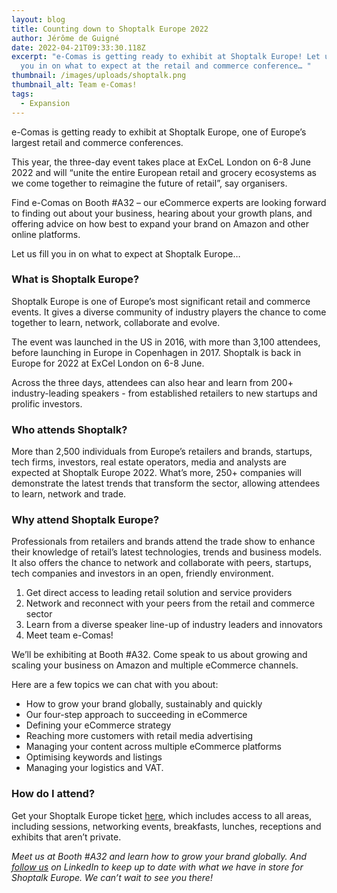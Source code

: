 ```yaml
---
layout: blog
title: Counting down to Shoptalk Europe 2022
author: Jérôme de Guigné
date: 2022-04-21T09:33:30.118Z
excerpt: "e-Comas is getting ready to exhibit at Shoptalk Europe! Let us fill
  you in on what to expect at the retail and commerce conference… "
thumbnail: /images/uploads/shoptalk.png
thumbnail_alt: Team e-Comas!
tags:
  - Expansion
---
```

<!--StartFragment-->

e-Comas is getting ready to exhibit at Shoptalk Europe, one of Europe’s largest retail and commerce conferences.

This year, the three-day event takes place at ExCeL London on 6-8 June 2022 and will “unite the entire European retail and grocery ecosystems as we come together to reimagine the future of retail”, say organisers. 

Find e-Comas on Booth #A32 – our eCommerce experts are looking forward to finding out about your business, hearing about your growth plans, and offering advice on how best to expand your brand on Amazon and other online platforms.

Let us fill you in on what to expect at Shoptalk Europe…

### What is Shoptalk Europe?

Shoptalk Europe is one of Europe’s most significant retail and commerce events. It gives a diverse community of industry players the chance to come together to learn, network, collaborate and evolve.

The event was launched in the US in 2016, with more than 3,100 attendees, before launching in Europe in Copenhagen in 2017. Shoptalk is back in Europe for 2022 at ExCel London on 6-8 June.

Across the three days, attendees can also hear and learn from 200+ industry-leading speakers - from established retailers to new startups and prolific investors.

### Who attends Shoptalk?

More than 2,500 individuals from Europe’s retailers and brands, startups, tech firms, investors, real estate operators, media and analysts are expected at Shoptalk Europe 2022. What’s more, 250+ companies will demonstrate the latest trends that transform the sector, allowing attendees to learn, network and trade.

### Why attend Shoptalk Europe?

Professionals from retailers and brands attend the trade show to enhance their knowledge of retail’s latest technologies, trends and business models. It also offers the chance to network and collaborate with peers, startups, tech companies and investors in an open, friendly environment.

1. Get direct access to leading retail solution and service providers
2. Network and reconnect with your peers from the retail and commerce sector
3. Learn from a diverse speaker line-up of industry leaders and innovators
4. Meet team e-Comas!

We’ll be exhibiting at Booth #A32. Come speak to us about growing and scaling your business on Amazon and multiple eCommerce channels.

Here are a few topics we can chat with you about:

* How to grow your brand globally, sustainably and quickly
* Our four-step approach to succeeding in eCommerce
* Defining your eCommerce strategy
* Reaching more customers with retail media advertising
* Managing your content across multiple eCommerce platforms
* Optimising keywords and listings
* Managing your logistics and VAT.

### How do I attend?

Get your Shoptalk Europe ticket [here](https://shoptalkeurope.com/register), which includes access to all areas, including sessions, networking events, breakfasts, lunches, receptions and exhibits that aren’t private.

*Meet us at Booth #A32 and learn how to grow your brand globally. And [follow us](https://www.linkedin.com/company/9354929) on LinkedIn to keep up to date with what we have in store for Shoptalk Europe. We can’t wait to see you there!*

<!--EndFragment-->